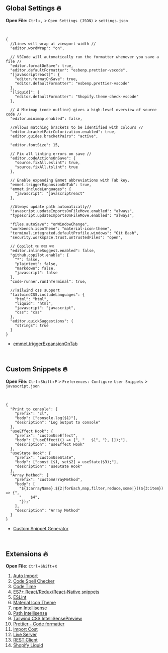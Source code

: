 ## Global Settings 🔥

**Open File:** `Ctrl`+`,` > `Open Settings (JSON)` > `settings.json`

<br />

```
{
  //Lines will wrap at viewport width //
  "editor.wordWrap": "on",

  // VSCode will automatically run the formatter whenever you save a file //
  "editor.formatOnSave": true,
  "editor.defaultFormatter": "esbenp.prettier-vscode",
  "[javascriptreact]": {
    "editor.formatOnSave": true,
    "editor.defaultFormatter": "esbenp.prettier-vscode"
  },
  "[liquid]": {
    "editor.defaultFormatter": "Shopify.theme-check-vscode"
  },

  // A Minimap (code outline) gives a high-level overview of source code //
  "editor.minimap.enabled": false,

  //Allows matching brackets to be identified with colours //
  "editor.bracketPairColorization.enabled": true,
  "editor.guides.bracketPairs": "active",

  "editor.fontSize": 15,

  // Fix all linting errors on save //
  "editor.codeActionsOnSave": {
    "source.fixAll.eslint": true,
    "source.fixAll.tslint": true
  },

  // Enable expanding Emmet abbreviations with Tab key.
  "emmet.triggerExpansionOnTab": true,
  "emmet.includeLanguages": {
    "javascript": "javascriptreact"
  },

  //Always update path automatically//
  "javascript.updateImportsOnFileMove.enabled": "always",
  "typescript.updateImportsOnFileMove.enabled": "always",

  "files.autoSave": "onWindowChange",
  "workbench.iconTheme": "material-icon-theme",
  "terminal.integrated.defaultProfile.windows": "Git Bash",
  "security.workspace.trust.untrustedFiles": "open",

  // Copilot বন্ধ রাখার জন্য
  "editor.inlineSuggest.enabled": false,
  "github.copilot.enable": {
    "*": false,
    "plaintext": false,
    "markdown": false,
    "javascript": false
  },
  "code-runner.runInTerminal": true,

  //Tailwind css support
  "tailwindCSS.includeLanguages": {
    "html": "html",
    "liquid": "html",
    "javascript": "javascript",
    "css": "css"
  },
  "editor.quickSuggestions": {
    "strings": true
  }
}
```
- [emmet.triggerExpansionOnTab](https://code.visualstudio.com/docs/editor/emmet)

<br/>

## Custom Snippets 🔥

**Open File:** `Ctrl`+`Shift`+`P` > `Preferences: Configure User Snippets` > `javascript.json`

<br />

```
{
  "Print to console": {
    "prefix": "cl",
    "body": ["console.log($1)"],
    "description": "Log output to console"
  },
  "useEffect Hook": {
    "prefix": "customUseEffect",
    "body": ["useEffect(() => {", "   $1", "}, []);"],
    "description": "useEffect Hook"
  },
  "useState Hook": {
    "prefix": "customUseState",
    "body": ["const [$1, set$2] = useState($3);"],
    "description": "useState Hook"
  },
  "Array Method": {
    "prefix": "customArrayMethod",
    "body": [
      "${1:arrayName}.${2|forEach,map,filter,reduce,some|}((${3:item}) => {",
      "    $4",
      "});"
    ],
    "description": "Array Method"
  }
}
```

- [Custom Snippet Generator](https://snippet-generator.app)

<br/>

## Extensions 🔥

**Open File:** `Ctrl`+`Shift`+`X`

1. [Auto Import](https://marketplace.visualstudio.com/items?itemName=steoates.autoimport)
2. [Code Spell Checker](https://marketplace.visualstudio.com/items?itemName=streetsidesoftware.code-spell-checker)
3. [Code Time](https://marketplace.visualstudio.com/items?itemName=softwaredotcom.swdc-vscode)
4. [ES7+ React/Redux/React-Native snippets](https://marketplace.visualstudio.com/items?itemName=dsznajder.es7-react-js-snippets)
5. [ESLint](https://marketplace.visualstudio.com/items?itemName=dbaeumer.vscode-eslint)
6. [Material Icon Theme](https://marketplace.visualstudio.com/items?itemName=PKief.material-icon-theme)
7. [npm Intellisense](https://marketplace.visualstudio.com/items?itemName=christian-kohler.npm-intellisense)
8. [Path Intellisense](https://marketplace.visualstudio.com/items?itemName=christian-kohler.path-intellisense)
9. [Tailwind CSS IntelliSensePreview](https://marketplace.visualstudio.com/items?itemName=bradlc.vscode-tailwindcss)
10. [Prettier - Code formatter](https://marketplace.visualstudio.com/items?itemName=esbenp.prettier-vscode)
11. [Import Cost](https://marketplace.visualstudio.com/items?itemName=wix.vscode-import-cost)
12. [Live Server](https://marketplace.visualstudio.com/items?itemName=ritwickdey.LiveServer)
13. [REST Client](https://marketplace.visualstudio.com/items?itemName=humao.rest-client)
14. [Shopify Liquid](https://marketplace.visualstudio.com/items?itemName=Shopify.theme-check-vscode)
